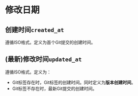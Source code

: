 # 修改日期

## 创建时间`created_at`

遵循ISO格式。定义为首个Git提交的创建时间。

## (最新)修改时间`updated_at`

遵循ISO格式。定义为：

- Git标签存在时，Git标签的创建时间。同时定义为**版本创建时间**。
- Git标签不存在时，最新Git提交的创建时间。
